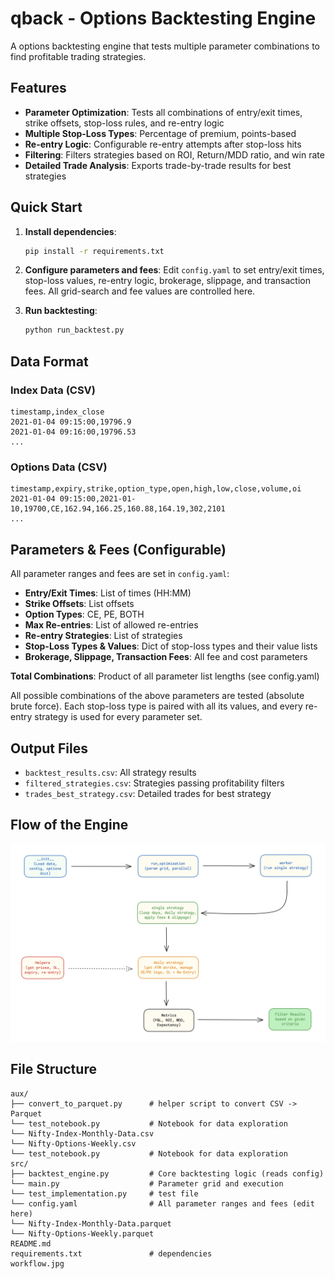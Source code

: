 # qback - Options Backtesting Engine
<!-- cmd-k v :::: for markdown preview-->

A options backtesting engine that tests multiple parameter combinations to find profitable trading strategies.

## Features

- **Parameter Optimization**: Tests all combinations of entry/exit times, strike offsets, stop-loss rules, and re-entry logic
- **Multiple Stop-Loss Types**: Percentage of premium, points-based
- **Re-entry Logic**: Configurable re-entry attempts after stop-loss hits
- **Filtering**: Filters strategies based on ROI, Return/MDD ratio, and win rate
- **Detailed Trade Analysis**: Exports trade-by-trade results for best strategies


## Quick Start

1. **Install dependencies**:
   ```bash
   pip install -r requirements.txt
   ```

2. **Configure parameters and fees**:
   Edit `config.yaml` to set entry/exit times, stop-loss values, re-entry logic, brokerage, slippage, and transaction fees. All grid-search and fee values are controlled here.

3. **Run backtesting**:
   ```bash
   python run_backtest.py
   ```

## Data Format

### Index Data (CSV)
```
timestamp,index_close
2021-01-04 09:15:00,19796.9
2021-01-04 09:16:00,19796.53
...
```

### Options Data (CSV)
```
timestamp,expiry,strike,option_type,open,high,low,close,volume,oi
2021-01-04 09:15:00,2021-01-10,19700,CE,162.94,166.25,160.88,164.19,302,2101
...
```


## Parameters & Fees (Configurable)

All parameter ranges and fees are set in `config.yaml`:

- **Entry/Exit Times**: List of times (HH:MM)
- **Strike Offsets**: List offsets
- **Option Types**: CE, PE, BOTH
- **Max Re-entries**: List of allowed re-entries
- **Re-entry Strategies**: List of strategies
- **Stop-Loss Types & Values**: Dict of stop-loss types and their value lists
- **Brokerage, Slippage, Transaction Fees**: All fee and cost parameters

**Total Combinations**: Product of all parameter list lengths (see config.yaml)

All possible combinations of the above parameters are tested (absolute brute force). Each stop-loss type is paired with all its values, and every re-entry strategy is used for every parameter set.

## Output Files

- `backtest_results.csv`: All strategy results
- `filtered_strategies.csv`: Strategies passing profitability filters
- `trades_best_strategy.csv`: Detailed trades for best strategy


## Flow of the Engine
![System Design](workflow.jpg)

## File Structure
```
aux/
├── convert_to_parquet.py      # helper script to convert CSV -> Parquet
└── test_notebook.py           # Notebook for data exploration
└── Nifty-Index-Monthly-Data.csv
└── Nifty-Options-Weekly.csv
└── test_notebook.py           # Notebook for data exploration
src/
├── backtest_engine.py         # Core backtesting logic (reads config)
└── main.py                    # Parameter grid and execution
└── test_implementation.py     # test file
└── config.yaml                # All parameter ranges and fees (edit here)
└── Nifty-Index-Monthly-Data.parquet
└── Nifty-Options-Weekly.parquet
README.md
requirements.txt               # dependencies
workflow.jpg
```
